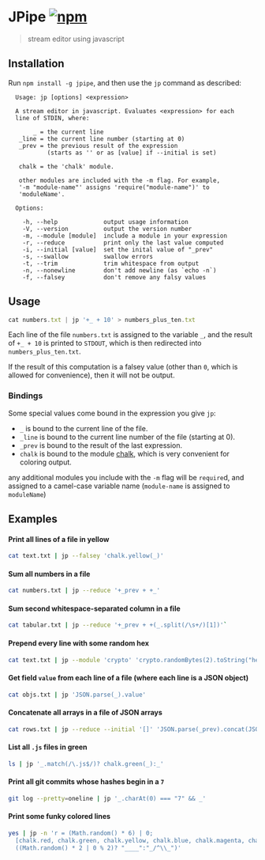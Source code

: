 # JPipe [![npm][npm-image]][npm-url]

[npm-image]: https://img.shields.io/npm/v/jpipe.svg?style=flat
[npm-url]: https://npmjs.org/package/jpipe

> stream editor using javascript

## Installation

Run `npm install -g jpipe`, and then use the `jp` command
as described:

```
  Usage: jp [options] <expression>

  A stream editor in javascript. Evaluates <expression> for each
  line of STDIN, where:

       _ = the current line
   _line = the current line number (starting at 0)
   _prev = the previous result of the expression
           (starts as '' or as [value] if --initial is set)

   chalk = the 'chalk' module.

   other modules are included with the -m flag. For example,
   '-m "module-name"' assigns 'require("module-name")' to
   'moduleName'.

  Options:

    -h, --help             output usage information
    -V, --version          output the version number
    -m, --module [module]  include a module in your expression
    -r, --reduce           print only the last value computed
    -i, --initial [value]  set the inital value of "_prev"
    -s, --swallow          swallow errors
    -t, --trim             trim whitespace from output
    -n, --nonewline        don't add newline (as `echo -n`)
    -f, --falsey           don't remove any falsy values
```

## Usage

```js
cat numbers.txt | jp '+_ + 10' > numbers_plus_ten.txt
```

Each line of the file `numbers.txt` is assigned to the variable `_`, and the
result of `+_ + 10` is printed to `STDOUT`, which is then redirected into
`numbers_plus_ten.txt`.

If the result of this computation is a falsey value (other than `0`, which is
allowed for convenience), then it will not be output.

### Bindings

Some special values come bound in the expression you give `jp`:

- `_` is bound to the current line of the file.
- `_line` is bound to the current line number of the file (starting at 0).
- `_prev` is bound to the result of the last expression.
- `chalk` is bound to the module [chalk](https://github.com/chalk/chalk),
  which is very convenient for coloring output.

any additional modules you include with the `-m` flag will be `require`d, and
assigned to a camel-case variable name (`module-name` is assigned to
`moduleName`)

## Examples

#### Print all lines of a file in yellow
```sh
cat text.txt | jp --falsey 'chalk.yellow(_)'
```

#### Sum all numbers in a file
```sh
cat numbers.txt | jp --reduce '+_prev + +_'
```

#### Sum second whitespace-separated column in a file
```sh
cat tabular.txt | jp --reduce '+_prev + +(_.split(/\s+/)[1])'`
```

#### Prepend every line with some random hex
```sh
cat text.txt | jp --module 'crypto' 'crypto.randomBytes(2).toString("hex") + " " + _'
```

#### Get field `value` from each line of a file (where each line is a JSON object)
```sh
cat objs.txt | jp 'JSON.parse(_).value'
```

#### Concatenate all arrays in a file of JSON arrays
```sh
cat rows.txt | jp --reduce --initial '[]' 'JSON.parse(_prev).concat(JSON.parse(_))'
```

#### List all `.js` files in green
```sh
ls | jp '_.match(/\.js$/)? chalk.green(_):_'
```

#### Print all git commits whose hashes begin in a `7`
```sh
git log --pretty=oneline | jp '_.charAt(0) === "7" && _'
```

#### Print some funky colored lines
```sh
yes | jp -n 'r = (Math.random() * 6) | 0;
  [chalk.red, chalk.green, chalk.yellow, chalk.blue, chalk.magenta, chalk.cyan][r]
  ((Math.random() * 2 | 0 % 2)? "____":"_/^\\_")'
```
